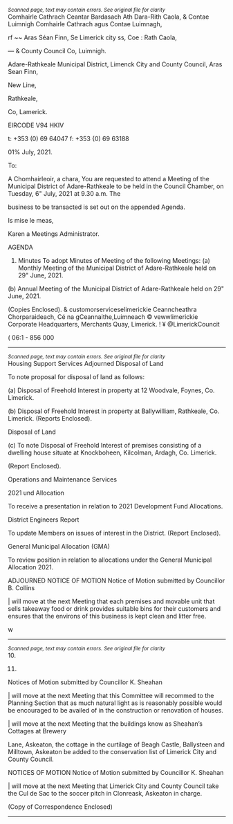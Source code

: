 *<small>Scanned page, text may contain errors. See original file for clarity</small>*  
Comhairle Cathrach Ceantar Bardasach Ath Dara-Rith Caola,
& Contae Luimnigh Comhairle Cathrach agus Contae Luimnagh,

rf ~~ Aras Séan Finn,
Se Limerick city ss, Coe
: Rath Caola,

— & County Council Co, Luimnigh.

Adare-Rathkeale Municipal District,
Limenck City and County Council,
Aras Sean Finn,

New Line,

Rathkeale,

Co, Lamerick.

EIRCODE V94 HKIV

t: +353 (0) 69 64047
f: +353 {0) 69 63188

01% July, 2021.

To:

A Chomhairleoir, a chara,
You are requested to attend a Meeting of the Municipal District of Adare-Rathkeale to be held in
the Council Chamber, on Tuesday, 6" July, 2021 at 9.30 a.m. The

business to be transacted is set out on the appended Agenda.

Is mise le meas,

Karen a
Meetings Administrator.

AGENDA

1. Minutes
To adopt Minutes of Meeting of the following Meetings:
(a) Monthly Meeting of the Municipal District of Adare-Rathkeale held on 29" June, 2021.

(b) Annual Meeting of the Municipal District of Adare-Rathkeale held on 29" June, 2021.

(Copies Enclosed).
& customorserviceselimerickie
Ceanncheathra Chorparaideach, Cé na gCeannaithe,Luimneach © vewwlimerickie
Corporate Headquarters, Merchants Quay, Limerick. ! ¥ @LimerickCouncit

( 06:1 - 856 000

---
*<small>Scanned page, text may contain errors. See original file for clarity</small>*  
Housing Support Services
Adjourned Disposal of Land

To note proposal for disposal of land as follows:

(a) Disposal of Freehold Interest in property at 12 Woodvale, Foynes, Co. Limerick.

(b) Disposal of Freehold Interest in property at Ballywilliam, Rathkeale, Co. Limerick.
(Reports Enclosed).

Disposal of Land

(c) To note Disposal of Freehold Interest of premises consisting of a dwelling house
situate at Knockboheen, Kilcolman, Ardagh, Co. Limerick.

(Report Enclosed).

Operations and Maintenance Services

2021 und Allocation

To receive a presentation in relation to 2021 Development Fund Allocations.

District Engineers Report

To update Members on issues of interest in the District.
(Report Enclosed).

General Municipal Allocation (GMA)

To review position in relation to allocations under the General Municipal Allocation 2021.

ADJOURNED NOTICE OF MOTION
Notice of Motion submitted by Councillor B. Collins

| will move at the next Meeting that each premises and movable unit that sells takeaway
food or drink provides suitable bins for their customers and ensures that the environs of
this business is kept clean and litter free.

w

---
*<small>Scanned page, text may contain errors. See original file for clarity</small>*  
10.

11.

Notices of Motion submitted by Councillor K. Sheahan

| will move at the next Meeting that this Committee will recommed to the Planning
Section that as much natural light as is reasonably possible would be encouraged to be
availed of in the construction or renovation of houses.

| will move at the next Meeting that the buildings know as Sheahan’s Cottages at Brewery

Lane, Askeaton, the cottage in the curtilage of Beagh Castle, Ballysteen and Milltown,
Askeaton be added to the conservation list of Limerick City and County Council.

NOTICES OF MOTION
Notice of Motion submitted by Councillor K. Sheahan

| will move at the next Meeting that Limerick City and County Council take the Cul de Sac
to the soccer pitch in Clonreask, Askeaton in charge.

(Copy of Correspondence Enclosed)

---

